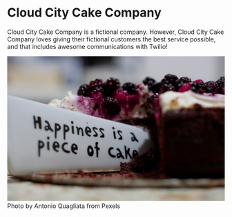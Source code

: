 # Cloud City Cake Company

Cloud City Cake Company is a fictional company.
However, Cloud City Cake Company loves giving their fictional customers the best service possible, and that includes awesome communications with Twilio!

![Happiness is a piece of cake](Images/happiness-is-a-piece-of-cake-close-up-photography-227432.png)
Photo by Antonio Quagliata from Pexels

